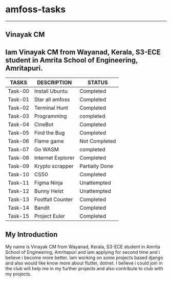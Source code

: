 # amfoss-tasks
--------------
Vinayak CM
----------
Iam Vinayak CM from Wayanad, Kerala, S3-ECE student in Amrita School of Engineering, Amritapuri.
------------------------------------------------------------------------------------------------
| TASKS | DESCRIPTION | STATUS |
| ----- | ----------- | ------ |
| Task-00| Install Ubuntu | Completed |
| Task-01| Star all amfoss | Completed |
| Task-02| Terminal Hunt | Completed |
| Task-03| Programming | completed |
| Task-04| CineBot | Completed |
| Task-05| Find the Bug | Completed |
| Task-06| Flame game | Not Completed |
| Task-07| Go WASM | completed |
| Task-08| Internet Explorer | Completed |
| Task-09| Krypto scrapper | Partially Done |
| Task-10| CS50 | Completed |
| Task-11| Figma Ninja | Unattempted |
| Task-12| Bunny Heist | Unattempted |
| Task-13| Footfall Counter | Completed |
| Task-14| Bandit | Completed |
| Task-15| Project Euler | Completed |

My Introduction
---------------
My name is Vinayak CM from Wayanad, Kerala, S3-ECE student in Amrita School of Engineering, Amritapuri and iam applying for second time and i believe i 
become more better. Iam working on some projects based django and also would like know more about flutter, dotnet. I believe i could join in the club 
will help me in my further projects and also contribute to club with my projects.
